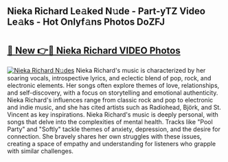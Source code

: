 ## Nieka Richard Le𝚊ked N𝚞de - Part-yTZ Video Le𝚊ks - Hot Onlyf𝚊ns Photos DoZFJ

# <h2><a href="http://ab8526.deff.icu/?id=Nieka+Richard">🔗 New 👉🔴 Nieka Richard VIDEO Photos</a></h2>

[![Nieka Richard N𝚞des](https://i.imgur.com/rIISA9y.gif)](http://ab8526.deff.icu/?id=Nieka+Richard)
Nieka Richard's music is characterized by her soaring vocals, introspective lyrics, and eclectic blend of pop, rock, and electronic elements. Her songs often explore themes of love, relationships, and self-discovery, with a focus on storytelling and emotional authenticity. Nieka Richard's influences range from classic rock and pop to electronic and indie music, and she has cited artists such as Radiohead, Björk, and St. Vincent as key inspirations. Nieka Richard's music is deeply personal, with songs that delve into the complexities of mental health. Tracks like "Pool Party" and "Softly" tackle themes of anxiety, depression, and the desire for connection. She bravely shares her own struggles with these issues, creating a space of empathy and understanding for listeners who grapple with similar challenges.
